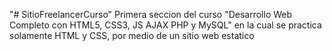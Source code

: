 "# SitioFreelancerCurso" 
Primera seccion del curso "Desarrollo Web Completo con HTML5, CSS3, JS AJAX PHP y MySQL" en la cual se practica solamente HTML y CSS, por medio de un sitio web estatico
